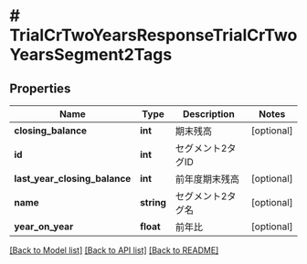 # # TrialCrTwoYearsResponseTrialCrTwoYearsSegment2Tags

## Properties

Name | Type | Description | Notes
------------ | ------------- | ------------- | -------------
**closing_balance** | **int** | 期末残高 | [optional]
**id** | **int** | セグメント2タグID |
**last_year_closing_balance** | **int** | 前年度期末残高 | [optional]
**name** | **string** | セグメント2タグ名 | [optional]
**year_on_year** | **float** | 前年比 | [optional]

[[Back to Model list]](../../README.md#models) [[Back to API list]](../../README.md#endpoints) [[Back to README]](../../README.md)
